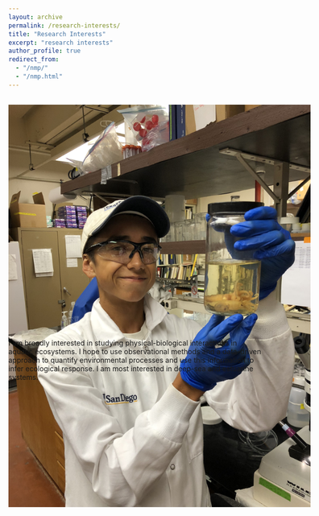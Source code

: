 ```yaml
---
layout: archive
permalink: /research-interests/
title: "Research Interests"
excerpt: "research interests"
author_profile: true
redirect_from: 
  - "/nmp/"
  - "/nmp.html"
---
```


<br>
<center>
    <div style="width:600px; height:400px">
        <img src="/images/squid.JPG"/>
    </div>
</center>
<br>
<br>
<br>

I am broadly interested in studying physical-biological interactions in aquatic ecosystems. I hope to use observational methods and a data-driven approach to quantify environmental processes and use this information to infer ecological response. I am most interested in deep-sea and estuarine systems.
